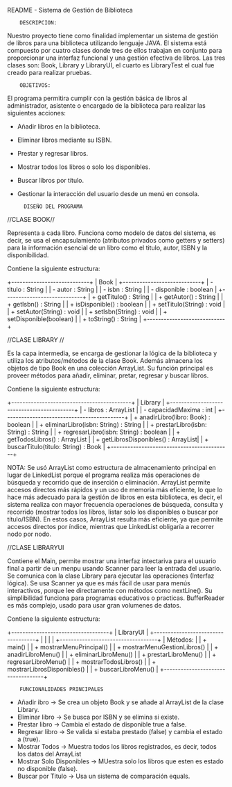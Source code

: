 README - Sistema de Gestión de Biblioteca

        DESCRIPCIÖN:

Nuestro proyecto tiene como finalidad implementar un sistema de gestión de libros para una biblioteca utilizando lenguaje JAVA.
El sistema está compuesto por cuatro clases donde tres de ellos trabajan en conjunto para proporcionar una interfaz funcional y
una gestión efectiva de libros. Las tres clases son: Book, Library y LibraryUI, el cuarto es LibraryTest el cual fue creado para
realizar pruebas.

        OBJETIVOS:

El programa permitira cumplir con la gestión básica de libros al administrador, asistente o encargado de la biblioteca para
realizar las siguientes acciones:

* Añadir libros en la biblioteca.

* Eliminar libros mediante su ISBN.

* Prestar y regresar libros.

* Mostrar todos los libros o solo los disponibles.

* Buscar libros por título.

* Gestionar la interacción del usuario desde un menú en consola.

        DISEÑO DEL PROGRAMA

//CLASE BOOK//

Representa a cada libro. Funciona como modelo de datos del sistema, es decir, se usa el encapsulamiento (atributos privados como
getters y setters) para la información esencial de un libro como el titulo, autor, ISBN y la disponibilidad.

Contiene la siguiente estructura:

+----------------------------+
|           Book             |
+----------------------------+
| - titulo : String          |
| - autor : String           |
| - isbn : String            |
| - disponible : boolean     |
+----------------------------+
| + getTitulo() : String     |
| + getAutor() : String      |
| + getIsbn() : String       |
| + isDisponible() : boolean |
| + setTitulo(String) : void |
| + setAutor(String) : void  |
| + setIsbn(String) : void   |
| + setDisponible(boolean)   |
| + toString() : String      |
+----------------------------+

//CLASE LIBRARY //

Es la capa intermedia, se encarga de gestionar la lógica de la biblioteca y utiliza los atributos/métodos de la clase Book. Además
almacena los objetos de tipo Book en una colección ArrayList. Su función principal es proveer métodos para añadir, eliminar, pretar,
regresar y buscar libros.

Contiene la siguiente estructura:

+-------------------------------------------+
|                  Library                  | 
+-------------------------------------------+
| - libros : ArrayList<Book>                |
| - capacidadMaxima : int                   |
+-------------------------------------------+
| + anadirLibro(libro: Book) : boolean      |
| + eliminarLibro(isbn: String) : String    |
| + prestarLibro(isbn: String) : String     |
| + regresarLibro(isbn: String) : boolean   |
| + getTodosLibros() : ArrayList<Book>      |
| + getLibrosDisponibles() : ArrayList<Book>|
| + buscarTitulo(titulo: String) : Book     |
+-------------------------------------------+

NOTA: Se usó ArrayList como estructura de almacenamiento principal en lugar de LinkedList porque el programa realiza más operaciones de 
búsqueda y recorrido que de inserción o eliminación. ArrayList permite accesos directos más rápidos y un uso de memoria más eficiente, 
lo que lo hace más adecuado para la gestión de libros en esta biblioteca, es decir, el sistema realiza con mayor frecuencia operaciones 
de búsqueda, consulta y recorrido (mostrar todos los libros, listar solo los disponibles o buscar por título/ISBN). En estos casos, 
ArrayList resulta más eficiente, ya que permite accesos directos por índice, mientras que LinkedList obligaría a recorrer nodo por nodo.

//CLASE LIBRARYUI

Contiene el Main, permite mostrar una interfaz intectariva para el usuario final a partir de un menpu usando Scanner para leer la entrada
del usuario. Se comunica con la clase Library para ejecutar las operaciones (Interfaz lógica). Se usa Scanner ya que es más fácil de usar
para menús interactivos, porque lee directamente con métodos como nextLine(). Su simplibilidad funciona para programas educativos o practicas.
BufferReader es más complejo, usado para usar gran volumenes de datos.

Contiene la siguiente estructura:

+-----------------------------------+
|            LibraryUI              |
+-----------------------------------+
|                                   |
|                                   |
+-----------------------------------+
| Métodos:                          |
| + main()                          |
| + mostrarMenuPrincipal()          |
| + mostrarMenuGestionLibros()      |
| + anadirLibroMenu()               |
| + eliminarLibroMenu()             |
| + prestarLibroMenu()              |
| + regresarLibroMenu()             |
| + mostrarTodosLibros()            |
| + mostrarLibrosDisponibles()      |
| + buscarLibroMenu()               |
+-----------------------------------+

        FUNCIONALIDADES PRINCIPALES

* Añadir ibro                   -> Se crea un objeto Book y se añade al ArrayList de la clase Library.
* Eliminar libro                -> Se busca por ISBN y se elimina si existe.
* Prestar libro                 -> Cambia el estado de disponible true a false.
* Regresar libro                -> Se valida si estaba prestado (false) y cambia el estado a (true).
* Mostrar Todos                 -> Muestra todos los libros registrados, es decir, todos los datos del ArrayList
* Mostrar Solo Disponibles      -> MUestra solo los libros que esten es estado no disponible (false).
* Buscar por Titulo             -> Usa un sistema de comparación equals.